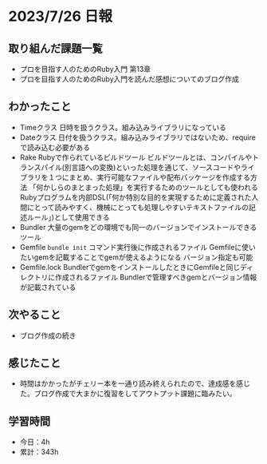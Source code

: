 # 2023/7/26 日報
## 取り組んだ課題一覧
- プロを目指す人のためのRuby入門 第13章
- プロを目指す人のためのRuby入門を読んだ感想についてのブログ作成

## わかったこと
- Timeクラス
  日時を扱うクラス。組み込みライブラリになっている
- Dateクラス
  日付を扱うクラス。組み込みライブラリではないため、requireで読み込む必要がある
- Rake
  Rubyで作られているビルドツール
  ビルドツールとは、コンパイルやトランスパイル(別言語への変換)といった処理を通じて、ソースコードやライブラリを１つにまとめ、実行可能なファイルや配布パッケージを作成する方法
  「何かしらのまとまった処理」を実行するためのツールとしても使われる
  Rubyプログラムを内部DSL(「何か特別な目的を実現するために定義された人間にとって読みやすく、機械にとっても処理しやすいテキストファイルの記述ルール」)として使用できる
- Bundler
  大量のgemをどの環境でも同一のバージョンでインストールできるツール
- Gemfile
  `bundle init` コマンド実行後に作成されるファイル
  Gemfileに使いたいgemを記載することでgemが使えるようになる
  バージョン指定も可能
- Gemfile.lock
  BundlerでgemをインストールしたときにGemfileと同じディレクトリに作成されるファイル
  Bundlerで管理すべきgemとバージョン情報が記載されている
   
## 次やること
- ブログ作成の続き

## 感じたこと
- 時間はかかったがチェリー本を一通り読み終えられたので、達成感を感じた。ブログ作成で大まかに復習をしてアウトプット課題に臨みたい。
  
## 学習時間
- 今日：4h
- 累計：343h
